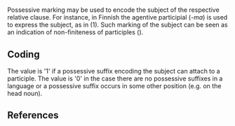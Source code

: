 # [](ParameterTable?__template__=property.md&property=Name#cldf:UT060)

Possessive marking may be used to encode the subject of the respective relative clause. For instance, in Finnish the 
agentive participial (*-ma*) is used to express the subject, as in (1). Such marking of the subject can be seen as an 
indication of non-finiteness of participles ([](Source?ref&with_internal_ref_link#cldf:shagal_overview_2018)).

[](ExampleTable?example_id=1&with_internal_ref_link#cldf:UT060-1)

## Coding

The value is '1' if a possessive suffix encoding the subject can attach to a participle. The value is '0' in the case there are no possessive suffixes in a language or a possessive suffix occurs in some other position (e.g. on the head noun).

## References

[](Source?cited_only#cldf:__all__)
